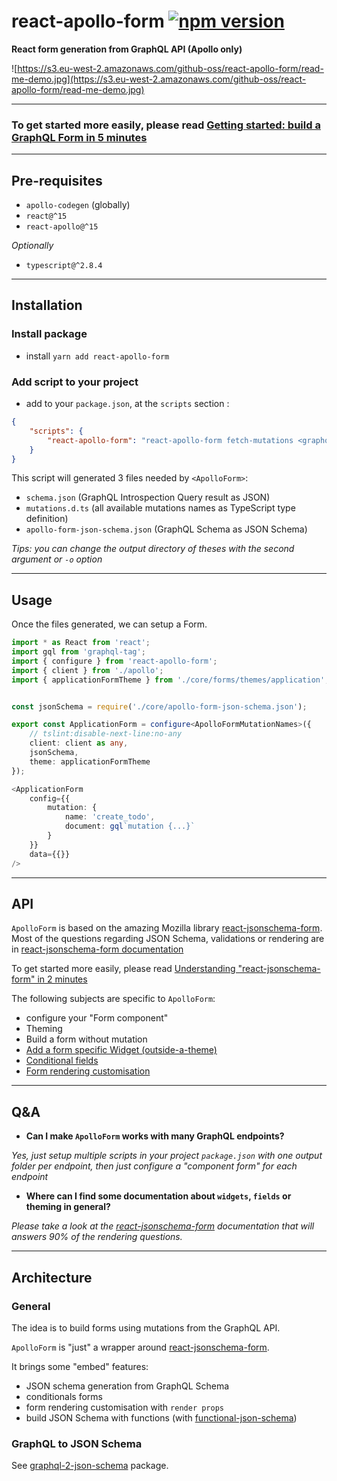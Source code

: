 # react-apollo-form [![npm version](https://badge.fury.io/js/react-apollo-form.svg)](https://badge.fury.io/js/react-apollo-form)

**React form generation from GraphQL API (Apollo only)**

![https://s3.eu-west-2.amazonaws.com/github-oss/react-apollo-form/read-me-demo.jpg](https://s3.eu-west-2.amazonaws.com/github-oss/react-apollo-form/read-me-demo.jpg)

-------------------------

### To get started more easily, please read [Getting started: build a GraphQL Form in 5 minutes](https://github.com/wittydeveloper/react-apollo-form/wiki/Getting-started:-build-a-GraphQL-Form-in-5-minutes)


-------------------------

## Pre-requisites

- `apollo-codegen` (globally)
- `react@^15` 
- `react-apollo@^15`

*Optionally*
- `typescript@^2.8.4`

-------------------------

## Installation


### Install package
- install `yarn add react-apollo-form`

### Add script to your project
- add to your `package.json`, at the `scripts` section :

```json
{
    "scripts": {
        "react-apollo-form": "react-apollo-form fetch-mutations <graphql_endpoint> <outpurDir>"
    }
}

```

This script will generated 3 files needed by `<ApolloForm>`:
- `schema.json` (GraphQL Introspection Query result as JSON)
- `mutations.d.ts` (all available mutations names as TypeScript type definition)
- `apollo-form-json-schema.json` (GraphQL Schema as JSON Schema)

*Tips: you can change the output directory of theses with the second argument or `-o` option*

-------------------------

## Usage

Once the files generated, we can setup a Form.

```ts
import * as React from 'react';
import gql from 'graphql-tag';
import { configure } from 'react-apollo-form';
import { client } from './apollo';
import { applicationFormTheme } from './core/forms/themes/application';


const jsonSchema = require('./core/apollo-form-json-schema.json');

export const ApplicationForm = configure<ApolloFormMutationNames>({
    // tslint:disable-next-line:no-any
    client: client as any,
    jsonSchema,
    theme: applicationFormTheme
});

<ApplicationForm
    config={{
        mutation: {
            name: 'create_todo',
            document: gql`mutation {...}`
        }
    }}
    data={{}}
/>
```

-------------------------

## API

`ApolloForm` is based on the amazing Mozilla library [react-jsonschema-form](https://github.com/mozilla-services/react-jsonschema-form).
Most of the questions regarding JSON Schema, validations or rendering are in [react-jsonschema-form documentation](https://github.com/mozilla-services/react-jsonschema-form)

To get started more easily, please read [Understanding "react-jsonschema-form" in 2 minutes
](https://github.com/wittydeveloper/react-apollo-form/wiki/Understanding-react-jsonschema-form-form-in-2-minutes)

The following subjects are specific to `ApolloForm`:

- configure your "Form component"
- Theming
- Build a form without mutation
- [Add a form specific Widget (outside-a-theme)](https://github.com/wittydeveloper/react-apollo-form/wiki/Add-a-form-specific-Widget-(outside-a-theme))
- [Conditional fields](https://github.com/wittydeveloper/react-apollo-form/wiki/Conditional-fields)
- [Form rendering customisation](https://github.com/wittydeveloper/react-apollo-form/wiki/Form-Rendering-customisation-with-renderers)

-------------------------

## Q&A

- **Can I make `ApolloForm` works with many GraphQL endpoints?**

*Yes, just setup multiple scripts in your project `package.json` with one output folder per endpoint,
then just configure a "component form" for each endpoint*

- **Where can I find some documentation about `widgets`, `fields` or theming in general?**

*Please take a look at the [react-jsonschema-form](https://github.com/mozilla-services/react-jsonschema-form) documentation that will answers 90% of the rendering questions.*

-------------------------

## Architecture



### General

The idea is to build forms using mutations from the GraphQL API.


`ApolloForm` is "just" a wrapper around [react-jsonschema-form](https://github.com/mozilla-services/react-jsonschema-form).

It brings some "embed" features: 
- JSON schema generation from GraphQL Schema
- conditionals forms
- form rendering customisation with `render props`
- build JSON Schema with functions (with [functional-json-schema](https://github.com/wittydeveloper/functional-json-schema))

### GraphQL to JSON Schema

See [graphql-2-json-schema](https://github.com/wittydeveloper/graphql-to-json-schema) package.
